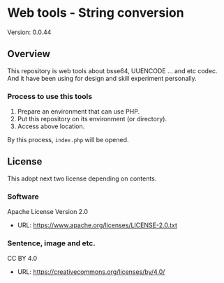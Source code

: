 # Web tools - String conversion
Version: 0.0.44

## Overview
This repository is web tools about bsse64, UUENCODE ... and etc codec. And it have been using for design and skill experiment personally.

### Process to use this tools
1. Prepare an environment that can use PHP.
2. Put this repository on its environment (or directory).
3. Access above location.

By this process, `index.php` will be opened.

## License
This adopt next two license depending on contents.

### Software
Apache License Version 2.0
* URL: https://www.apache.org/licenses/LICENSE-2.0.txt

### Sentence, image and etc.
CC BY 4.0
* URL: https://creativecommons.org/licenses/by/4.0/
